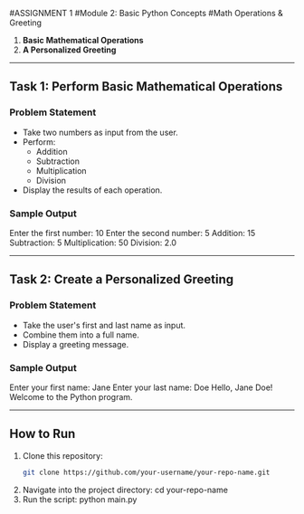 #ASSIGNMENT 1
#Module 2: Basic Python Concepts
#Math Operations & Greeting


1. **Basic Mathematical Operations**
2. **A Personalized Greeting**

---

## Task 1: Perform Basic Mathematical Operations

### Problem Statement

- Take two numbers as input from the user.
- Perform:
  - Addition
  - Subtraction
  - Multiplication
  - Division
- Display the results of each operation.

### Sample Output
Enter the first number: 10
Enter the second number: 5
Addition: 15
Subtraction: 5
Multiplication: 50
Division: 2.0


---

## Task 2: Create a Personalized Greeting

### Problem Statement

- Take the user's first and last name as input.
- Combine them into a full name.
- Display a greeting message.

### Sample Output
Enter your first name: Jane
Enter your last name: Doe
Hello, Jane Doe! Welcome to the Python program.


---

## How to Run

1. Clone this repository:
   ```bash
   git clone https://github.com/your-username/your-repo-name.git
2. Navigate into the project directory:
   cd your-repo-name
3. Run the script:
   python main.py
